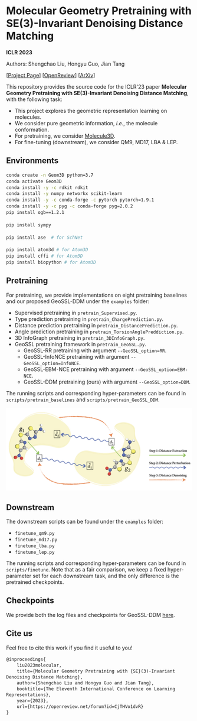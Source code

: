 # Molecular Geometry Pretraining with SE(3)-Invariant Denoising Distance Matching

**ICLR 2023**

Authors: Shengchao Liu, Hongyu Guo, Jian Tang

[[Project Page](https://chao1224.github.io/GeoSSL)]
[[OpenReview](https://openreview.net/forum?id=CjTHVo1dvR)]
[[ArXiv](https://arxiv.org/abs/2206.13602)]

This repository provides the source code for the ICLR'23 paper **Molecular Geometry Pretraining with SE(3)-Invariant Denoising Distance Matching**, with the following task:
- This project explores the geometric representation learning on molecules.
- We consider pure geometric information, *i.e.*, the molecule conformation.
- For pretraining, we consider [Molecule3D](https://arxiv.org/abs/2110.01717).
- For fine-tuning (downstream), we consider QM9, MD17, LBA & LEP.

## Environments
```bash
conda create -n Geom3D python=3.7
conda activate Geom3D
conda install -y -c rdkit rdkit
conda install -y numpy networkx scikit-learn
conda install -y -c conda-forge -c pytorch pytorch=1.9.1
conda install -y -c pyg -c conda-forge pyg=2.0.2
pip install ogb==1.2.1

pip install sympy

pip install ase  # for SchNet

pip install atom3d # for Atom3D
pip install cffi # for Atom3D
pip install biopython # for Atom3D
```


## Pretraining

For pretraining, we provide implementations on eight pretraining baselines and our proposed GeoSSL-DDM under the `examples` folder:
- Supervised pretraining in `pretrain_Supervised.py`.
- Type prediction pretraining in `pretrain_ChargePrediction.py`.
- Distance prediction pretraining in `pretrain_DistancePrediction.py`.
- Angle prediction pretraining in `pretrain_TorsionAnglePreddiction.py`.
- 3D InfoGraph pretraining in `pretrain_3DInfoGraph.py`.
- GeoSSL pretraining framework in `pretrain_GeoSSL.py`.
  - GeoSSL-RR pretraining with argument `--GeoSSL_option=RR`.
  - GeoSSL-InfoNCE pretraining with argument `--GeoSSL_option=InfoNCE`.
  - GeoSSL-EBM-NCE pretraining with argument `--GeoSSL_option=EBM-NCE`.
  - GeoSSL-DDM pretraining (ours) with argument `--GeoSSL_option=DDM`.

The running scripts and corresponding hyper-parameters can be found in `scripts/pretrain_baselines` and `scripts/pretrain_GeoSSL_DDM`. 

<p align="center">
  <img src="fig/pipeline.png" /> 
</p>

## Downstream

The downstream scripts can be found under the `examples` folder:
- `finetune_qm9.py`
- `finetune_md17.py`
- `finetune_lba.py`
- `finetune_lep.py`

The running scripts and corresponding hyper-parameters can be found in `scripts/finetune`. Note that as a fair comparison, we keep a fixed hyper-parameter set for each downstream task, and the only difference is the pretrained checkpoints.

## Checkpoints

We provide both the log files and checkpoints for GeoSSL-DDM [here](https://drive.google.com/file/d/1-m38Puigi3KCk8q8pU7oo40pDoWAUxDm/view?usp=sharing).

## Cite us

Feel free to cite this work if you find it useful to you!

```
@inproceedings{
    liu2023molecular,
    title={Molecular Geometry Pretraining with {SE}(3)-Invariant Denoising Distance Matching},
    author={Shengchao Liu and Hongyu Guo and Jian Tang},
    booktitle={The Eleventh International Conference on Learning Representations},
    year={2023},
    url={https://openreview.net/forum?id=CjTHVo1dvR}
}
```

